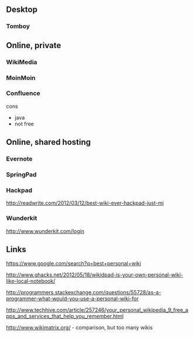 ## Desktop ##

### Tomboy ###


## Online, private ##

### WikiMedia ###

### MoinMoin ###

### Confluence ###

cons
  * java
  * not free

## Online, shared hosting ##

### Evernote ###

### SpringPad ###

### Hackpad ###
http://readwrite.com/2012/03/12/best-wiki-ever-hackpad-just-mi

### Wunderkit ###
http://www.wunderkit.com/login



## Links ##

https://www.google.com/search?q=best+personal+wiki

http://www.ghacks.net/2012/05/18/wikidpad-is-your-own-personal-wiki-like-local-notebook/

http://programmers.stackexchange.com/questions/55728/as-a-programmer-what-would-you-use-a-personal-wiki-for

http://www.techhive.com/article/257246/your_personal_wikipedia_9_free_apps_and_services_that_help_you_remember.html

http://www.wikimatrix.org/ - comparison, but too many wikis